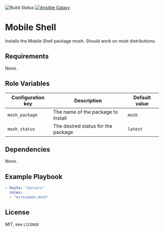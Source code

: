 ![Build Status](https://img.shields.io/gitlab/pipeline-status/mireiawenrose/ansible-roles/mosh?branch=master&style=plastic) [![Ansible Galaxy](https://img.shields.io/badge/Ansible%20Galaxy-mireiawen.mosh-blueviolet?style=plastic)](https://galaxy.ansible.com/mireiawen/mosh)

# Mobile Shell
Installs the Mobile Shell package mosh. Should work on most distributions.

## Requirements
None.

## Role Variables
 Configuration key       | Description                        | Default value
-------------------------|------------------------------------|----------------------
 `mosh_package`          | The name of the package to install | `mosh`
 `mosh_status`           | The desired status for the package | `latest`

## Dependencies
None.

## Example Playbook
```yaml
- hosts: "servers"
  roles:
  - "mireiawen.mosh"
```

## License
MIT, see `LICENSE`
